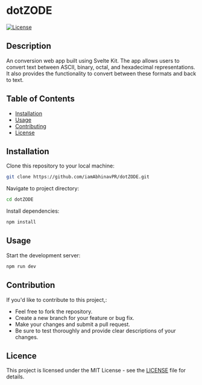 # dotZODE

[![License](https://img.shields.io/github/license/iamAbhinavPR/dotZODE)](LICENSE)

## Description

An conversion web app built using Svelte Kit. The app allows users to convert text between ASCII, binary, octal, and hexadecimal representations. It also provides the functionality to convert between these formats and back to text.

## Table of Contents

- [Installation](#installation)
- [Usage](#usage)
- [Contributing](#contributing)
- [License](#license)

## Installation

Clone this repository to your local machine:
```bash
git clone https://github.com/iamAbhinavPR/dotZODE.git
```

Navigate to project directory:
```bash
cd dotZODE
```

Install dependencies:
```bash
npm install
```

## Usage

Start the development server:
```bash
npm run dev
```

## Contribution

If you'd like to contribute to this project,: 
* Feel free to fork the repository.
* Create a new branch for your feature or bug fix.
* Make your changes and submit a pull request.
* Be sure to test thoroughly and provide clear descriptions of your changes.

## Licence

This project is licensed under the MIT License - see the [LICENSE](https://github.com/iamAbhinavPR/dotZODE/blob/main/LICENSE)
file for details.